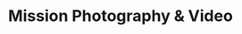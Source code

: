---
title: "Mission Photography & Video"
url: /san-fernando/mission-photography-and-video/
shop: photo
---